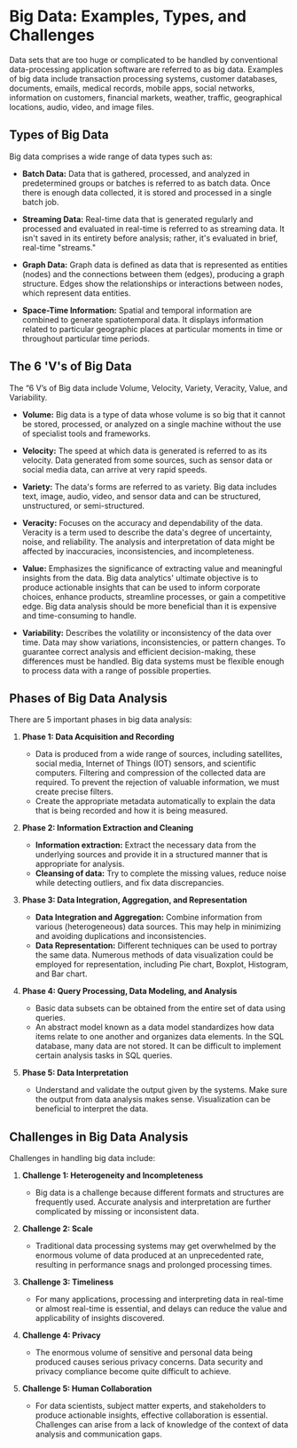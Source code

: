 # Big Data: Examples, Types, and Challenges

Data sets that are too huge or complicated to be handled by conventional data-processing application software are referred to as big data. Examples of big data include transaction processing systems, customer databases, documents, emails, medical records, mobile apps, social networks, information on customers, financial markets, weather, traffic, geographical locations, audio, video, and image files.

## Types of Big Data

Big data comprises a wide range of data types such as:

- **Batch Data:**
  Data that is gathered, processed, and analyzed in predetermined groups or batches is referred to as batch data. Once there is enough data collected, it is stored and processed in a single batch job.

- **Streaming Data:**
  Real-time data that is generated regularly and processed and evaluated in real-time is referred to as streaming data. It isn't saved in its entirety before analysis; rather, it's evaluated in brief, real-time "streams."

- **Graph Data:**
  Graph data is defined as data that is represented as entities (nodes) and the connections between them (edges), producing a graph structure. Edges show the relationships or interactions between nodes, which represent data entities.

- **Space-Time Information:**
  Spatial and temporal information are combined to generate spatiotemporal data. It displays information related to particular geographic places at particular moments in time or throughout particular time periods.

## The 6 'V's of Big Data

The “6 V’s of Big data include Volume, Velocity, Variety, Veracity, Value, and Variability.

- **Volume:**
  Big data is a type of data whose volume is so big that it cannot be stored, processed, or analyzed on a single machine without the use of specialist tools and frameworks.

- **Velocity:**
  The speed at which data is generated is referred to as its velocity. Data generated from some sources, such as sensor data or social media data, can arrive at very rapid speeds.

- **Variety:**
  The data's forms are referred to as variety. Big data includes text, image, audio, video, and sensor data and can be structured, unstructured, or semi-structured.

- **Veracity:**
  Focuses on the accuracy and dependability of the data. Veracity is a term used to describe the data's degree of uncertainty, noise, and reliability. The analysis and interpretation of data might be affected by inaccuracies, inconsistencies, and incompleteness.

- **Value:**
  Emphasizes the significance of extracting value and meaningful insights from the data. Big data analytics' ultimate objective is to produce actionable insights that can be used to inform corporate choices, enhance products, streamline processes, or gain a competitive edge. Big data analysis should be more beneficial than it is expensive and time-consuming to handle.

- **Variability:**
  Describes the volatility or inconsistency of the data over time. Data may show variations, inconsistencies, or pattern changes. To guarantee correct analysis and efficient decision-making, these differences must be handled. Big data systems must be flexible enough to process data with a range of possible properties.

## Phases of Big Data Analysis

There are 5 important phases in big data analysis:

1. **Phase 1: Data Acquisition and Recording**
   - Data is produced from a wide range of sources, including satellites, social media, Internet of Things (IOT) sensors, and scientific computers. Filtering and compression of the collected data are required. To prevent the rejection of valuable information, we must create precise filters.
   - Create the appropriate metadata automatically to explain the data that is being recorded and how it is being measured.

2. **Phase 2: Information Extraction and Cleaning**
   - **Information extraction:**
     Extract the necessary data from the underlying sources and provide it in a structured manner that is appropriate for analysis.
   - **Cleansing of data:**
     Try to complete the missing values, reduce noise while detecting outliers, and fix data discrepancies.

3. **Phase 3: Data Integration, Aggregation, and Representation**
   - **Data Integration and Aggregation:**
     Combine information from various (heterogeneous) data sources. This may help in minimizing and avoiding duplications and inconsistencies.
   - **Data Representation:**
     Different techniques can be used to portray the same data. Numerous methods of data visualization could be employed for representation, including Pie chart, Boxplot, Histogram, and Bar chart.

4. **Phase 4: Query Processing, Data Modeling, and Analysis**
   - Basic data subsets can be obtained from the entire set of data using queries.
   - An abstract model known as a data model standardizes how data items relate to one another and organizes data elements. In the SQL database, many data are not stored. It can be difficult to implement certain analysis tasks in SQL queries.

5. **Phase 5: Data Interpretation**
   - Understand and validate the output given by the systems. Make sure the output from data analysis makes sense. Visualization can be beneficial to interpret the data.

## Challenges in Big Data Analysis

Challenges in handling big data include:

1. **Challenge 1: Heterogeneity and Incompleteness**
   - Big data is a challenge because different formats and structures are frequently used. Accurate analysis and interpretation are further complicated by missing or inconsistent data.

2. **Challenge 2: Scale**
   - Traditional data processing systems may get overwhelmed by the enormous volume of data produced at an unprecedented rate, resulting in performance snags and prolonged processing times.

3. **Challenge 3: Timeliness**
   - For many applications, processing and interpreting data in real-time or almost real-time is essential, and delays can reduce the value and applicability of insights discovered.

4. **Challenge 4: Privacy**
   - The enormous volume of sensitive and personal data being produced causes serious privacy concerns. Data security and privacy compliance become quite difficult to achieve.

5. **Challenge 5: Human Collaboration**
   - For data scientists, subject matter experts, and stakeholders to produce actionable insights, effective collaboration is essential. Challenges can arise from a lack of knowledge of the context of data analysis and communication gaps.
